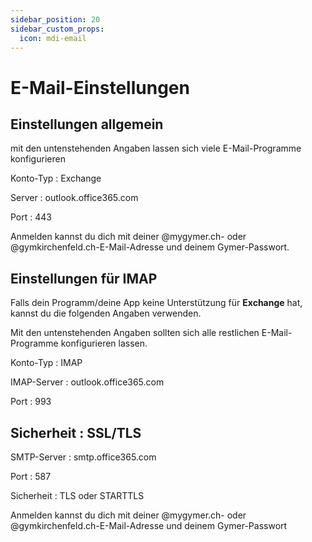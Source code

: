```yaml
---
sidebar_position: 20
sidebar_custom_props:
  icon: mdi-email
---
```


# E-Mail-Einstellungen



## Einstellungen allgemein

mit den untenstehenden Angaben lassen sich viele E-Mail-Programme konfigurieren

Konto-Typ
: Exchange

Server
: outlook.office365.com

Port
: 443

Anmelden kannst du dich mit deiner @mygymer.ch- oder @gymkirchenfeld.ch-E-Mail-Adresse und deinem Gymer-Passwort.

## Einstellungen für IMAP

Falls dein Programm/deine App keine Unterstützung für **Exchange** hat, kannst du die folgenden Angaben verwenden.

Mit den untenstehenden Angaben sollten sich alle restlichen E-Mail-Programme konfigurieren lassen.

Konto-Typ
: IMAP

IMAP-Server
: outlook.office365.com

Port
: 993

Sicherheit
: SSL/TLS
---
SMTP-Server
: smtp.office365.com

Port
: 587

Sicherheit
: TLS oder STARTTLS

Anmelden kannst du dich mit deiner @mygymer.ch- oder @gymkirchenfeld.ch-E-Mail-Adresse und deinem Gymer-Passwort
